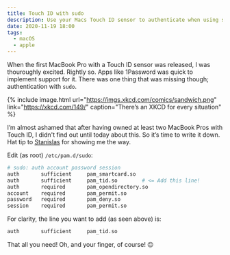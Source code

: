 ```yaml
---
title: Touch ID with sudo
description: Use your Macs Touch ID sensor to authenticate when using sudo
date: 2020-11-19 18:00
tags:
  - macOS
  - apple
---
```


When the first MacBook Pro with a Touch ID sensor was released, I was thouroughly excited. Rightly so. Apps like 1Password was quick to implement support for it. There was one thing that was missing though; authentication with `sudo`.

{% include image.html url="https://imgs.xkcd.com/comics/sandwich.png" link="https://xkcd.com/149/" caption="There’s an XKCD for every situation" %}

I’m almost ashamed that after having owned at least two MacBook Pros with Touch ID, I didn't find out until today about this. So it’s time to write it down. Hat tip to [Stanislas](https://stanislas.blog/2019/09/touch-id-sudo-macbook/) for showing me the way.

Edit (as root) `/etc/pam.d/sudo`:

```bash
# sudo: auth account password session
auth       sufficient     pam_smartcard.so
auth       sufficient     pam_tid.so		# <= Add this line!
auth       required       pam_opendirectory.so
account    required       pam_permit.so
password   required       pam_deny.so
session    required       pam_permit.so
```
For clarity, the line you want to add (as seen above) is:
```bash
auth       sufficient     pam_tid.so
```
That all you need! Oh, and your finger, of course! 😉
